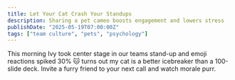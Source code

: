 ```yaml
---
title: Let Your Cat Crash Your Standups
description: Sharing a pet cameo boosts engagement and lowers stress
publishDate: "2025-05-19T07:00:00Z"
tags: ["team culture", "pets", "psychology"]
---
```


This morning Ivy took center stage in our teams stand-up and emoji reactions spiked 30% 🐱 turns out my cat is a better icebreaker than a 100-slide deck. Invite a furry friend to your next call and watch morale purr.
